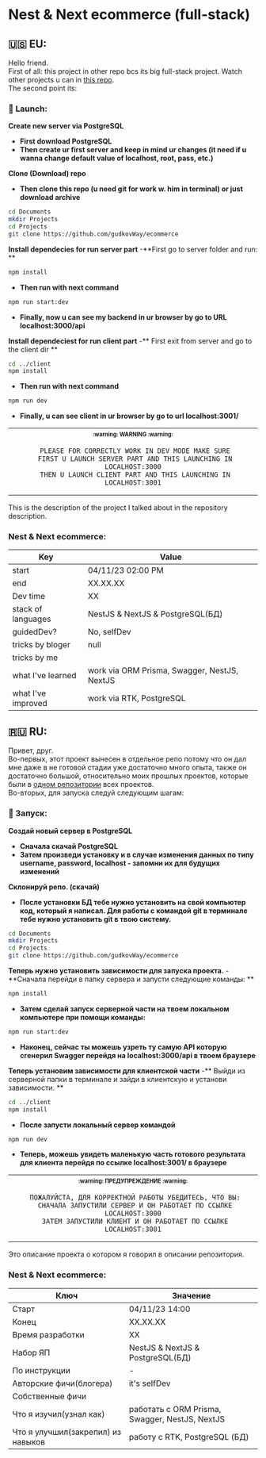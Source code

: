 # Nest & Next ecommerce (full-stack)

## 🇺🇸 EU:

Hello friend.
<br>
First of all: this project in other repo bcs its big full-stack project. Watch other projects u can in [this repo](https://github.com/gudkovWay/projects).
<br>
The second point its:
### 💾 Launch:

<b>Create new server via PostgreSQL</b>
- **First download PostgreSQL**
- **Then create ur first server and keep in mind ur changes (it need if u wanna change default value of localhost, root, pass, etc.)**

<b>Clone (Download) repo</b>
- **Then clone this repo (u need git for work w. him in terminal) or just download archive**
```sh
cd Documents
mkdir Projects
cd Projects
git clone https://github.com/gudkovWay/ecommerce
```

<b>Install dependecies for run server part</b>
-**First go to server folder and run: **
```sh
npm install
```
- **Then run with next command**

```sh
npm run start:dev
```
- **Finally, now u can see my backend in ur browser by go to URL localhost:3000/api**

<b>Install dependeciest for run client part</b>
-** First exit from server and go to the client dir **
```sh
cd ../client
npm install
```
- **Then run with next command**
```sh
npm run dev
```
- **Finally, u can see client in ur browser by go to url localhost:3001/**


<table align="center">
   <tr>
      <th align="center">
         <sup><sub>:warning: WARNING :warning:</sub></sup>
      </th>
   </tr>
   <tr>
      <td align="center">



     PLEASE FOR CORRECTLY WORK IN DEV MODE MAKE SURE
     FIRST U LAUNCH SERVER PART AND THIS LAUNCHING IN LOCALHOST:3000
     THEN U LAUNCH CLIENT PART AND THIS LAUNCHING IN LOCALHOST:3001

   </tr>
   </table>

This is the description of the project I talked about in the repository description.

### Nest & Next ecommerce:

| Key                | Value                                                                       |
| ------------------ | --------------------------------------------------------------------------- |
| start              | 04/11/23 02:00 PM                                                           |
| end                | XX.XX.XX                      |
| Dev time           |    XX                                |
| stack of languages | NestJS & NextJS & PostgreSQL(БД)                                                         |
| guidedDev?         | No, selfDev                                                                 |
| tricks by bloger   | null                                                                        |
| tricks by me       |                   |
| what I've learned  | work via ORM Prisma, Swagger, NestJS, NextJS                                      |
| what I've improved | work via RTK, PostgreSQL                                                 |

## 🇷🇺 RU:

Привет, друг. <br>
Во-первых, этот проект вынесен в отдельное репо потому что он дал мне даже в не готовой стадии уже достаточно много опыта, также он достаточно большой, относительно моих прошлых проектов, которые были в [одном репозитории](https://github.com/gudkovWay/projects) всех проектов.
<br>
Во-вторых, для запуска следуй следующим шагам:
### 💾 Запуск:

<b>Создай новый сервер в PostgreSQL</b>
- **Сначала скачай PostgreSQL**
- **Затем произведи установку и в случае изменения данных по типу username, password, localhost - запомни их для будущих изменений**

<b>Склонируй репо. (скачай)</b>
- **После установки БД тебе нужно установить на свой компьютер код, который я написал. Для работы с командой git в терминале тебе нужно установить git в твою систему.**
```sh
cd Documents
mkdir Projects
cd Projects
git clone https://github.com/gudkovWay/ecommerce
```

<b>Теперь нужно установить зависимости для запуска проекта.</b>
-**Сначала перейди в папку сервера и запусти следующие команды: **
```sh
npm install
```
- **Затем сделай запуск серверной части на твоем локальном компьютере при помощи команды:**

```sh
npm run start:dev
```
- **Наконец, сейчас ты можешь узреть ту самую API которую сгенерил Swagger перейдя на localhost:3000/api в твоем браузере**

<b>Теперь установим зависимости для клиентской части</b>
-** Выйди из серверной папки в терминале и зайди в клиентскую и установи зависимости. **
```sh
cd ../client
npm install
```
- **После запусти локальный сервер командой**
```sh
npm run dev
```
- **Теперь, можешь увидеть маленькую часть готового результата для клиента перейдя по ссылке localhost:3001/ в браузере**


<table align="center">
   <tr>
      <th align="center">
         <sup><sub>:warning: ПРЕДУПРЕЖДЕНИЕ :warning:</sub></sup>
      </th>
   </tr>
   <tr>
      <td align="center">



     ПОЖАЛУЙСТА, ДЛЯ КОРРЕКТНОЙ РАБОТЫ УБЕДИТЕСЬ, ЧТО ВЫ:
     СНАЧАЛА ЗАПУСТИЛИ СЕРВЕР И ОН РАБОТАЕТ ПО ССЫЛКЕ LOCALHOST:3000
     ЗАТЕМ ЗАПУСТИЛИ КЛИЕНТ И ОН РАБОТАЕТ ПО ССЫЛКЕ LOCALHOST:3001

   </tr>
   </table>


Это описание проекта о котором я говорил в описании репозитория.
### Nest & Next ecommerce:

| Ключ                               | Значение                                                         |
| ---------------------------------- | ---------------------------------------------------------------- |
| Старт                              | 04/11/23 14:00                                                |
| Конец                              | XX.XX.XX |
| Время разработки                   | XX                      |
| Набор ЯП                           | NestJS & NextJS & PostgreSQL(БД)                                                    |
| По инструкции                      | -                                                                |
| Авторские фичи(блогера)            | it's selfDev                                                     |
| Собственные фичи                   |   |
| Что я изучил(узнал как)            | работать с ORM Prisma, Swagger, NestJS, NextJS |
| Что я улучшил(закрепил) из навыков | работу с RTK, PostgreSQL (БД)                                    |
